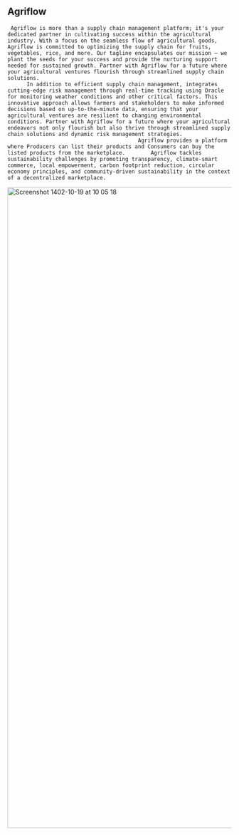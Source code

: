## Agriflow
     Agriflow is more than a supply chain management platform; it's your dedicated partner in cultivating success within the agricultural industry. With a focus on the seamless flow of agricultural goods, Agriflow is committed to optimizing the supply chain for fruits, vegetables, rice, and more. Our tagline encapsulates our mission – we plant the seeds for your success and provide the nurturing support needed for sustained growth. Partner with Agriflow for a future where your agricultural ventures flourish through streamlined supply chain solutions.
          In addition to efficient supply chain management, integrates cutting-edge risk management through real-time tracking using Oracle for monitoring weather conditions and other critical factors. This innovative approach allows farmers and stakeholders to make informed decisions based on up-to-the-minute data, ensuring that your agricultural ventures are resilient to changing environmental conditions. Partner with Agriflow for a future where your agricultural endeavors not only flourish but also thrive through streamlined supply chain solutions and dynamic risk management strategies.
                                             Agriflow provides a platform where Producers can list their products and Consumers can buy the listed products from the marketplace.        Agriflow tackles sustainability challenges by promoting transparency, climate-smart commerce, local empowerment, carbon footprint reduction, circular economy principles, and community-driven sustainability in the context of a decentralized marketplace.
<img width="1439" alt="Screenshot 1402-10-19 at 10 05 18" src="https://github.com/jitendragangwar123/Agriflow/assets/76531339/ac55a672-dc89-406f-b93d-e24dcb60f22f">
